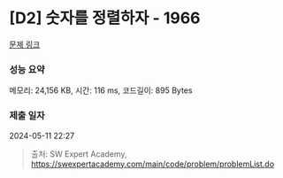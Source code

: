 # [D2] 숫자를 정렬하자 - 1966 

[문제 링크](https://swexpertacademy.com/main/code/problem/problemDetail.do?contestProbId=AV5PrmyKAWEDFAUq) 

### 성능 요약

메모리: 24,156 KB, 시간: 116 ms, 코드길이: 895 Bytes

### 제출 일자

2024-05-11 22:27



> 출처: SW Expert Academy, https://swexpertacademy.com/main/code/problem/problemList.do